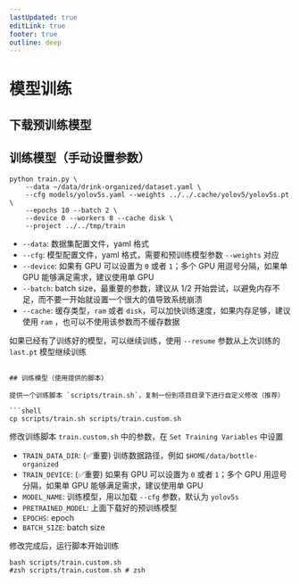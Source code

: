```yaml
---
lastUpdated: true
editLink: true
footer: true
outline: deep
---
```


# 模型训练


## 下载预训练模型

<!--@include: ./download-pretrian.md-->


## 训练模型（手动设置参数）


```shell
python train.py \
    --data ~/data/drink-organized/dataset.yaml \
    --cfg models/yolov5s.yaml --weights ../../.cache/yolov5/yolov5s.pt \
    --epochs 10 --batch 2 \
    --device 0 --workers 8 --cache disk \
    --project ../../tmp/train
```

- `--data`: 数据集配置文件，yaml 格式
- `--cfg`: 模型配置文件，yaml 格式，需要和预训练模型参数 `--weights` 对应
- `--device`: 如果有 GPU 可以设置为 `0` 或者 `1`；多个 GPU 用逗号分隔，如果单 GPU 能够满足需求，建议使用单 GPU
- `--batch`: batch size，最重要的参数，建议从 1/2 开始尝试，以避免内存不足，而不要一开始就设置一个很大的值导致系统崩溃
- `--cache`: 缓存类型，`ram` 或者 `disk`，可以加快训练速度，如果内存足够，建议使用 `ram` ，也可以不使用该参数而不缓存数据

如果已经有了训练好的模型，可以继续训练，使用 `--resume` 参数从上次训练的 `last.pt` 模型继续训练

```shell

## 训练模型（使用提供的脚本）

提供一个训练脚本 `scripts/train.sh`，复制一份到项目目录下进行自定义修改（推荐）

```shell
cp scripts/train.sh scripts/train.custom.sh
```
修改训练脚本 `train.custom.sh` 中的参数，在 `Set Training Variables` 中设置
- `TRAIN_DATA_DIR`: (✅重要) 训练数据路径，例如 `$HOME/data/bottle-organized`
- `TRAIN_DEVICE`: (✅重要) 如果有 GPU 可以设置为 `0` 或者 `1`；多个 GPU 用逗号分隔，如果单 GPU 能够满足需求，建议使用单 GPU
- `MODEL_NAME`: 训练模型，用以加载 `--cfg` 参数，默认为 `yolov5s`
- `PRETRAINED_MODEL`: 上面下载好的预训练模型
- `EPOCHS`: epoch
- `BATCH_SIZE`: batch size


修改完成后，运行脚本开始训练
```shell
bash scripts/train.custom.sh
#zsh scripts/train.custom.sh # zsh
```

